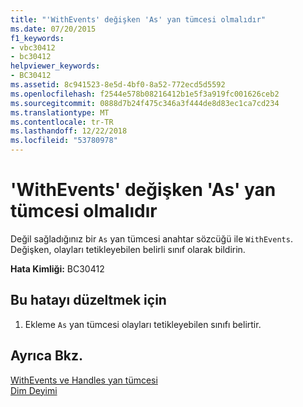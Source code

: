```yaml
---
title: "'WithEvents' değişken 'As' yan tümcesi olmalıdır"
ms.date: 07/20/2015
f1_keywords:
- vbc30412
- bc30412
helpviewer_keywords:
- BC30412
ms.assetid: 8c941523-8e5d-4bf0-8a52-772ecd5d5592
ms.openlocfilehash: f2544e578b08216412b1e5f3a919fc001626ceb2
ms.sourcegitcommit: 0888d7b24f475c346a3f444de8d83ec1ca7cd234
ms.translationtype: MT
ms.contentlocale: tr-TR
ms.lasthandoff: 12/22/2018
ms.locfileid: "53780978"
---
```

# <a name="withevents-variables-must-have-an-as-clause"></a>'WithEvents' değişken 'As' yan tümcesi olmalıdır
Değil sağladığınız bir `As` yan tümcesi anahtar sözcüğü ile `WithEvents`. Değişken, olayları tetikleyebilen belirli sınıf olarak bildirin.  
  
 **Hata Kimliği:** BC30412  
  
## <a name="to-correct-this-error"></a>Bu hatayı düzeltmek için  
  
1.  Ekleme `As` yan tümcesi olayları tetikleyebilen sınıfı belirtir.  
  
## <a name="see-also"></a>Ayrıca Bkz.  
 [WithEvents ve Handles yan tümcesi](~/docs/visual-basic/programming-guide/language-features/events/index.md#withevents-and-the-handles-clause)  
 [Dim Deyimi](../../visual-basic/language-reference/statements/dim-statement.md)
